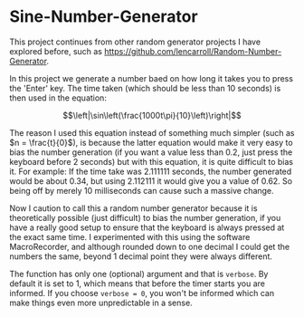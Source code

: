 # Sine-Number-Generator

This project continues from other random generator projects I have explored before, such as https://github.com/lencarroll/Random-Number-Generator.

In this project we generate a number baed on how long it takes you to press the 'Enter' key. The time taken (which should be less than 10 seconds) is then used in the equation:

$$\left|\sin\left(\frac{1000t\pi}{10}\left)\right|$$

The reason I used this equation instead of something much simpler (such as $n = \frac{t}{0}$), is because the latter equation would make it very easy to bias the number generation (if you want a value less than 0.2, just press the keyboard before 2 seconds) but with this equation, it is quite difficult to bias it. For example:
If the time take was 2.111111 seconds, the number generated would be about 0.34, but using 2.112111 it would give you a value of 0.62. So being off by merely 10 milliseconds can cause such a massive change. 

Now I caution to call this a random number generator because it is theoretically possible (just difficult) to bias the number generation, if you have a really good setup to ensure that the keyboard is always pressed at the exact same time. I experimented with this using the software MacroRecorder, and although rounded down to one decimal I could get the numbers the same, beyond 1 decimal point they were always different.

The function has only one (optional) argument and that is ```verbose```. By default it is set to 1, which means that before the timer starts you are informed. If you choose ```verbose = 0```, you won't be informed which can make things even more unpredictable in a sense.
